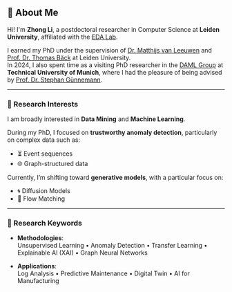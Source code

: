 ## 👋 About Me

Hi! I'm **Zhong Li**, a postdoctoral researcher in Computer Science at **Leiden University**, affiliated with the [EDA Lab](https://eda.liacs.nl/).  

I earned my PhD under the supervision of [Dr. Matthijs van Leeuwen](https://scholar.google.com/citations?user=GGLwU28AAAAJ&hl=en) and [Prof. Dr. Thomas Bäck](https://scholar.google.com/citations?user=x7LEID0AAAAJ&hl=en) at Leiden University.  
In 2024, I also spent time as a visiting PhD researcher in the [DAML Group](https://www.cs.cit.tum.de/en/daml/home/) at **Technical University of Munich**, where I had the pleasure of being advised by [Prof. Dr. Stephan Günnemann](https://scholar.google.de/citations?user=npqoAWwAAAAJ&hl=de).

---

### 🎯 Research Interests

I am broadly interested in **Data Mining** and **Machine Learning**.  

During my PhD, I focused on **trustworthy anomaly detection**, particularly on complex data such as:
- ⏳ Event sequences  
- 🌐 Graph-structured data  

Currently, I’m shifting toward **generative models**, with a particular focus on:
- 🌀 Diffusion Models  
- 🔄 Flow Matching

---

### 🔬 Research Keywords

- **Methodologies**:  
  Unsupervised Learning • Anomaly Detection • Transfer Learning • Explainable AI (XAI) • Graph Neural Networks  

- **Applications**:  
  Log Analysis • Predictive Maintenance • Digital Twin • AI for Manufacturing

